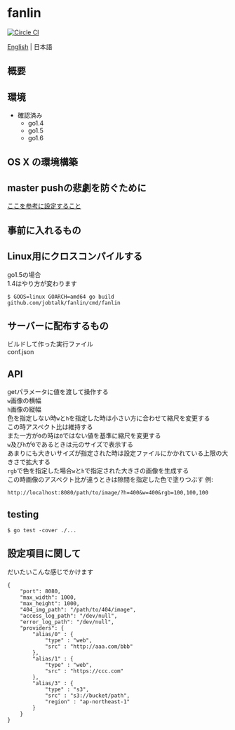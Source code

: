 # fanlin

[![Circle CI](https://circleci.com/gh/jobtalk/fanlin/tree/master.svg?style=shield)](https://circleci.com/gh/jobtalk/fanlin/tree/master)

[English](README.md) | 日本語

## 概要

## 環境
* 確認済み
    * go1.4
    * go1.5
    * go1.6

## OS X の環境構築
## master pushの悲劇を防ぐために
[ここを参考に設定すること](http://ganmacs.hatenablog.com/entry/2014/06/18/224132)
## 事前に入れるもの

## Linux用にクロスコンパイルする
go1.5の場合  
1.4はやり方が変わります  
```
$ GOOS=linux GOARCH=amd64 go build github.com/jobtalk/fanlin/cmd/fanlin
```

## サーバーに配布するもの
ビルドして作った実行ファイル  
conf.json  

## API
getパラメータに値を渡して操作する  
`w`画像の横幅  
`h`画像の縦幅  
色を指定しない時`w`と`h`を指定した時は小さい方に合わせて縮尺を変更する  
この時アスペクト比は維持する  
また一方が`0`の時は`0`ではない値を基準に縮尺を変更する  
`w`及び`h`が`0`であるときは元のサイズで表示する  
あまりにも大きいサイズが指定された時は設定ファイルにかかれている上限の大きさで拡大する  
`rgb`で色を指定した場合`w`と`h`で指定された大きさの画像を生成する  
この時画像のアスペクト比が違うときは隙間を指定した色で塗りつぶす
例:  
```
http://localhost:8080/path/to/image/?h=400&w=400&rgb=100,100,100
```

## testing
```
$ go test -cover ./...
```

## 設定項目に関して
だいたいこんな感じでかけます
```
{
    "port": 8080,
    "max_width": 1000,
    "max_height": 1000,
    "404_img_path": "/path/to/404/image",
    "access_log_path": "/dev/null",
    "error_log_path": "/dev/null",
    "providers": {
        "alias/0" : {
            "type" : "web",
            "src" : "http://aaa.com/bbb"
        },
        "alias/1" : {
            "type" : "web",
            "src" : "https://ccc.com"
        },
        "alias/3" : {
            "type" : "s3",
            "src" : "s3://bucket/path",
            "region" : "ap-northeast-1"
        }
    }
}
```
